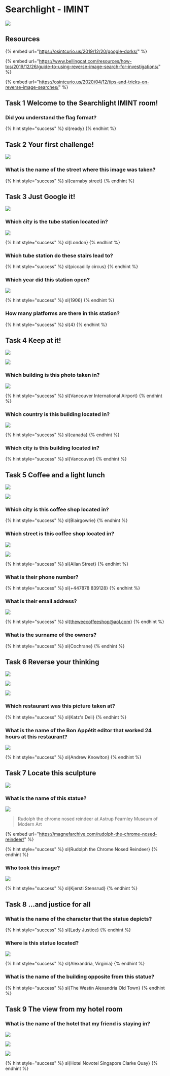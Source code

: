 # Searchlight - IMINT

![](../.gitbook/assets/image%20%28202%29.png)

## Resources

{% embed url="https://osintcurio.us/2019/12/20/google-dorks/" %}

{% embed url="https://www.bellingcat.com/resources/how-tos/2019/12/26/guide-to-using-reverse-image-search-for-investigations/" %}

{% embed url="https://osintcurio.us/2020/04/12/tips-and-tricks-on-reverse-image-searches/" %}



## Task 1 Welcome to the Searchlight IMINT room!

### Did you understand the flag format?

{% hint style="success" %}
sl{ready}
{% endhint %}

## Task 2 Your first challenge!

![](../.gitbook/assets/image%20%28197%29.png)

### What is the name of the street where this image was taken?

{% hint style="success" %}
sl{carnaby street}
{% endhint %}

## Task 3 Just Google it!

![](../.gitbook/assets/image%20%28201%29.png)

### Which city is the tube station located in?

![](../.gitbook/assets/image%20%28212%29.png)

{% hint style="success" %}
sl{London}
{% endhint %}

### Which tube station do these stairs lead to?

{% hint style="success" %}
sl{piccadilly circus}
{% endhint %}

### Which year did this station open?

![](../.gitbook/assets/image%20%28205%29.png)

{% hint style="success" %}
sl{1906}
{% endhint %}

### How many platforms are there in this station?

{% hint style="success" %}
sl{4}
{% endhint %}

## Task 4 Keep at it!

![](../.gitbook/assets/image%20%28200%29.png)

![](../.gitbook/assets/image%20%28215%29.png)

### Which building is this photo taken in?

![](../.gitbook/assets/image%20%28220%29.png)

{% hint style="success" %}
sl{Vancouver International Airport}
{% endhint %}

### Which country is this building located in?

![](../.gitbook/assets/image%20%28198%29.png)

{% hint style="success" %}
sl{canada}
{% endhint %}

### Which city is this building located in?

{% hint style="success" %}
sl{Vancouver}
{% endhint %}

## Task 5 Coffee and a light lunch

![](../.gitbook/assets/image%20%28207%29.png)

![](../.gitbook/assets/image%20%28227%29.png)

### Which city is this coffee shop located in?

{% hint style="success" %}
sl{Blairgowrie}
{% endhint %}

### Which street is this coffee shop located in?

![](../.gitbook/assets/image%20%28236%29.png)

![](../.gitbook/assets/image%20%28239%29.png)

{% hint style="success" %}
sl{Allan Street}
{% endhint %}

### What is their phone number?

{% hint style="success" %}
sl{+447878 839128}
{% endhint %}

### What is their email address?

![](../.gitbook/assets/image%20%28226%29.png)

{% hint style="success" %}
sl{theweecoffeeshop@aol.com}
{% endhint %}

### What is the surname of the owners?

{% hint style="success" %}
sl{Cochrane}
{% endhint %}

## Task 6 Reverse your thinking

![](../.gitbook/assets/image%20%28218%29.png)

![](../.gitbook/assets/image%20%28221%29.png)

![](../.gitbook/assets/image%20%28224%29.png)

### Which restaurant was this picture taken at?

{% hint style="success" %}
sl{Katz's Deli}
{% endhint %}

### What is the name of the Bon Appétit editor that worked 24 hours at this restaurant?

![](../.gitbook/assets/image%20%28211%29.png)

{% hint style="success" %}
sl{Andrew Knowlton}
{% endhint %}

## Task 7 Locate this sculpture

![](../.gitbook/assets/image%20%28204%29.png)

### What is the name of this statue?

![](../.gitbook/assets/image%20%28196%29.png)

> Rudolph the chrome nosed reindeer at Astrup Fearnley Museum of Modern Art

{% embed url="https://magnefarchive.com/rudolph-the-chrome-nosed-reindeer/" %}

{% hint style="success" %}
sl{Rudolph the Chrome Nosed Reindeer}
{% endhint %}

### Who took this image?

![](../.gitbook/assets/image%20%28232%29.png)

{% hint style="success" %}
sl{Kjersti Stensrud}
{% endhint %}

## Task 8 ...and justice for all

### What is the name of the character that the statue depicts?

{% hint style="success" %}
sl{Lady Justice}
{% endhint %}

### Where is this statue located?

![](../.gitbook/assets/image%20%28235%29.png)

{% hint style="success" %}
sl{Alexandria, Virginia}
{% endhint %}

### What is the name of the building opposite from this statue?

{% hint style="success" %}
sl{The Westin Alexandria Old Town}
{% endhint %}

## Task 9 The view from my hotel room

### What is the name of the hotel that my friend is staying in?

![](../.gitbook/assets/image%20%28243%29.png)

![](../.gitbook/assets/image%20%28241%29.png)

![](../.gitbook/assets/image%20%28244%29.png)

{% hint style="success" %}
sl{Hotel Novotel Singapore Clarke Quay}
{% endhint %}

